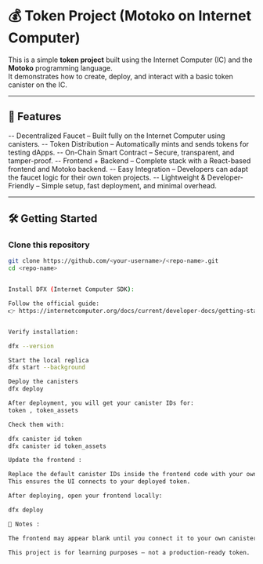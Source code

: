 # 💰 Token Project (Motoko on Internet Computer)

This is a simple **token project** built using the Internet Computer (IC) and the **Motoko** programming language.  
It demonstrates how to create, deploy, and interact with a basic token canister on the IC.

---

## 🚀 Features
-- Decentralized Faucet – Built fully on the Internet Computer using canisters.
-- Token Distribution – Automatically mints and sends tokens for testing dApps.
-- On-Chain Smart Contract – Secure, transparent, and tamper-proof.
-- Frontend + Backend – Complete stack with a React-based frontend and Motoko backend.
-- Easy Integration – Developers can adapt the faucet logic for their own token projects.
-- Lightweight & Developer-Friendly – Simple setup, fast deployment, and minimal overhead.

---

## 🛠️ Getting Started

###  Clone this repository
```bash
git clone https://github.com/<your-username>/<repo-name>.git
cd <repo-name>


Install DFX (Internet Computer SDK):

Follow the official guide:
👉 https://internetcomputer.org/docs/current/developer-docs/getting-started/install/


Verify installation:

dfx --version

Start the local replica
dfx start --background

Deploy the canisters
dfx deploy

After deployment, you will get your canister IDs for:
token , token_assets

Check them with:

dfx canister id token
dfx canister id token_assets

Update the frontend :

Replace the default canister IDs inside the frontend code with your own.
This ensures the UI connects to your deployed token.

After deploying, open your frontend locally:

dfx deploy

📖 Notes :

The frontend may appear blank until you connect it to your own canister IDs.

This project is for learning purposes — not a production-ready token.
